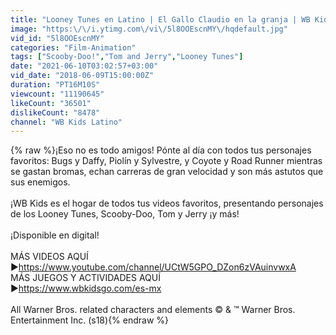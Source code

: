 ```yaml
---
title: "Looney Tunes en Latino | El Gallo Claudio en la granja | WB Kids"
image: "https:\/\/i.ytimg.com\/vi\/5l8OOEscnMY\/hqdefault.jpg"
vid_id: "5l8OOEscnMY"
categories: "Film-Animation"
tags: ["Scooby-Doo!","Tom and Jerry","Looney Tunes"]
date: "2021-06-10T03:02:57+03:00"
vid_date: "2018-06-09T15:00:00Z"
duration: "PT16M10S"
viewcount: "11190645"
likeCount: "36501"
dislikeCount: "8478"
channel: "WB Kids Latino"
---
```

{% raw %}¡Eso no es todo amigos! Pónte al día con todos tus personajes favoritos: Bugs y Daffy, Piolín y Sylvestre, y Coyote y Road Runner mientras se gastan bromas, echan carreras de gran velocidad y son más astutos que sus enemigos.<br /><br />¡WB Kids es el hogar de todos tus videos favoritos, presentando personajes de los Looney Tunes, Scooby-Doo, Tom y Jerry ¡y más! <br /><br />¡Disponible en digital!<br /><br />MÁS VIDEOS AQUÍ<br />►<a rel="nofollow" target="blank" href="https://www.youtube.com/channel/UCtW5GPO_DZon6zVAuinvwxA">https://www.youtube.com/channel/UCtW5GPO_DZon6zVAuinvwxA</a><br />MÁS JUEGOS Y ACTIVIDADES AQUÍ<br />►<a rel="nofollow" target="blank" href="https://www.wbkidsgo.com/es-mx">https://www.wbkidsgo.com/es-mx</a><br /><br />All Warner Bros. related characters and elements © &amp; ™ Warner Bros. Entertainment Inc. (s18){% endraw %}
